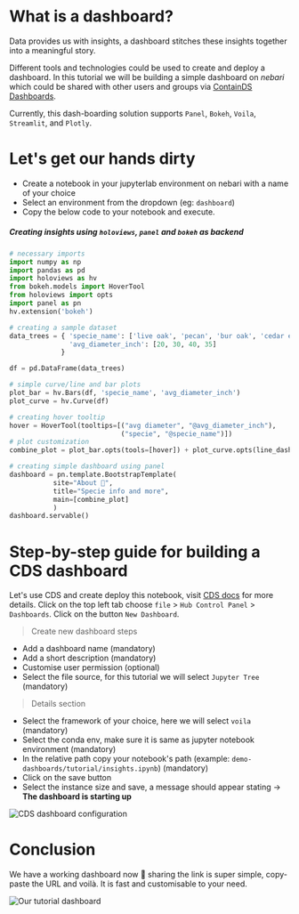 # What is a dashboard?

Data provides us with insights, a dashboard stitches these insights together into a meaningful story.

Different tools and technologies could be used to create and deploy a dashboard. In this tutorial
we will be building a simple dashboard on *nebari* which could be shared with other users and groups via 
[ContainDS Dashboards](https://cdsdashboards.readthedocs.io/en/stable/). 

Currently, this dash-boarding solution supports `Panel`, `Bokeh`, `Voila`, `Streamlit`, and `Plotly`.

# Let's get our hands dirty

- Create a notebook in your jupyterlab environment on nebari with a name of your choice
- Select an environment from the dropdown (eg: `dashboard`)
- Copy the below code to your notebook and execute.

##### Creating insights using `holoviews`, `panel` and `bokeh` as backend

```python
# necessary imports
import numpy as np
import pandas as pd
import holoviews as hv
from bokeh.models import HoverTool
from holoviews import opts
import panel as pn
hv.extension('bokeh')

# creating a sample dataset
data_trees = { 'specie_name': ['live oak', 'pecan', 'bur oak', 'cedar elm'],
               'avg_diameter_inch': [20, 30, 40, 35]
             }

df = pd.DataFrame(data_trees)

# simple curve/line and bar plots
plot_bar = hv.Bars(df, 'specie_name', 'avg_diameter_inch')
plot_curve = hv.Curve(df)

# creating hover tooltip
hover = HoverTool(tooltips=[("avg diameter", "@avg_diameter_inch"),
                            ("specie", "@specie_name")])
# plot customization
combine_plot = plot_bar.opts(tools=[hover]) + plot_curve.opts(line_dash='dashed')

# creating simple dashboard using panel
dashboard = pn.template.BootstrapTemplate(    
           site="About 🌳", 
           title="Specie info and more", 
           main=[combine_plot]
           )
dashboard.servable()
```

# Step-by-step guide for building a CDS dashboard

Let's use CDS and create deploy this notebook, visit [CDS docs](https://cdsdashboards.readthedocs.io/en/stable/) for more details.
Click on the top left tab choose `file` > `Hub Control Panel` > `Dashboards`. Click on the button `New Dashboard`.

> Create new dashboard steps

* Add a dashboard name (mandatory)
* Add a short description (mandatory)
* Customise user permission (optional)
* Select the file source, for this tutorial we will select `Jupyter Tree` (mandatory)

> Details section

* Select the framework of your choice, here we will select `voila` (mandatory)
* Select the conda env, make sure it is same as jupyter notebook environment (mandatory)
* In the relative path copy your notebook's path (example: `demo-dashboards/tutorial/insights.ipynb`) (mandatory)
* Click on the save button
* Select the instance size and save, a message should appear stating -> **The dashboard is starting up**

![CDS dashboard configuration](img/cds_details.png)

# Conclusion 

We have a working dashboard now 🎉 sharing the link is super simple, copy-paste the URL and voilà.
It is fast and customisable to your need.

![Our tutorial dashboard](img/dashboard.png)
